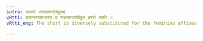 ```yaml
---
sutra: ङ्यापोः संज्ञाछन्दसेर्बहुलम्
vRtti: ङ्यन्तस्यायन्तस्य च संज्ञाछन्दसोर्बहुलं ह्रस्वो भवति ॥
vRtti_eng: The short is diversely substituted for the feminine affixes ई and आ (ङी and आप्) in a Name and in the Vedas.

---
```

